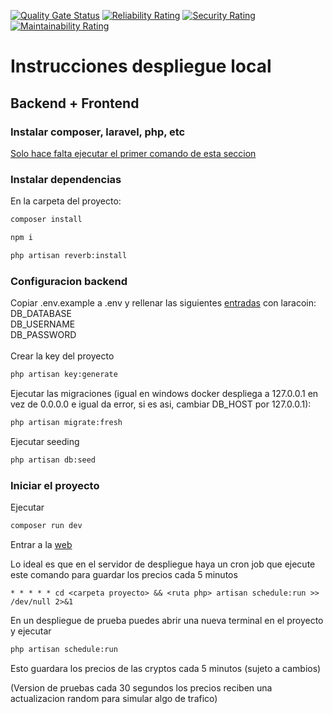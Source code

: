 [![Quality Gate Status](https://sonarcloud.io/api/project_badges/measure?project=daviddoichita_Laracoin&metric=alert_status)](https://sonarcloud.io/summary/new_code?id=daviddoichita_Laracoin) [![Reliability Rating](https://sonarcloud.io/api/project_badges/measure?project=daviddoichita_Laracoin&metric=reliability_rating)](https://sonarcloud.io/summary/new_code?id=daviddoichita_Laracoin) [![Security Rating](https://sonarcloud.io/api/project_badges/measure?project=daviddoichita_Laracoin&metric=security_rating)](https://sonarcloud.io/summary/new_code?id=daviddoichita_Laracoin) [![Maintainability Rating](https://sonarcloud.io/api/project_badges/measure?project=daviddoichita_Laracoin&metric=sqale_rating)](https://sonarcloud.io/summary/new_code?id=daviddoichita_Laracoin)

# Instrucciones despliegue local

## Backend + Frontend
### Instalar composer, laravel, php, etc
[Solo hace falta ejecutar el primer comando de esta seccion](https://laravel.com/docs/12.x/installation#creating-a-laravel-project)

### Instalar dependencias
En la carpeta del proyecto:
```bash
composer install
```
```bash
npm i
```
```bash
php artisan reverb:install
```
### Configuracion backend
Copiar .env.example a .env y rellenar las siguientes [entradas](https://github.com/daviddoichita/Laracoin/blob/3d501f5de7827bd7549f614db60ace44a894a4a8/.env.example#L26) con laracoin: <br>
DB_DATABASE <br>
DB_USERNAME <br>
DB_PASSWORD <br>
<br>
Crear la key del proyecto
```bash
php artisan key:generate
```
Ejecutar las migraciones (igual en windows docker despliega a 127.0.0.1 en vez de 0.0.0.0 e igual da error, si es asi, cambiar DB_HOST por 127.0.0.1):
```bash
php artisan migrate:fresh
```
Ejecutar seeding
```bash
php artisan db:seed
```

### Iniciar el proyecto
Ejecutar
```bash
composer run dev
```
Entrar a la [web](http://localhost:8000) <br>

Lo ideal es que en el servidor de despliegue haya un cron job que ejecute este comando para guardar los precios cada 5 minutos
```cron
* * * * * cd <carpeta proyecto> && <ruta php> artisan schedule:run >> /dev/null 2>&1
```
En un despliegue de prueba puedes abrir una nueva terminal en el proyecto y ejecutar
```bash
php artisan schedule:run
```
Esto guardara los precios de las cryptos cada 5 minutos (sujeto a cambios) <br>

(Version de pruebas cada 30 segundos los precios reciben una actualizacion random para simular algo de trafico)
